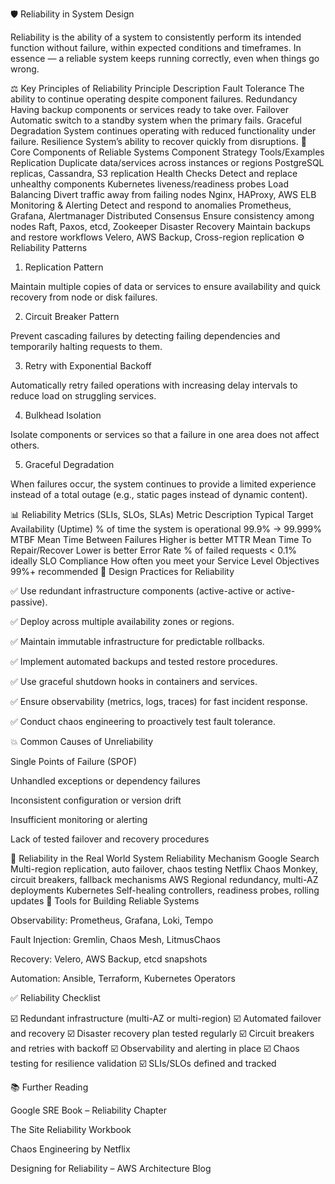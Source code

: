 🛡️ Reliability in System Design

Reliability is the ability of a system to consistently perform its intended function without failure, within expected conditions and timeframes.
In essence — a reliable system keeps running correctly, even when things go wrong.

⚖️ Key Principles of Reliability
Principle	Description
Fault Tolerance	The ability to continue operating despite component failures.
Redundancy	Having backup components or services ready to take over.
Failover	Automatic switch to a standby system when the primary fails.
Graceful Degradation	System continues operating with reduced functionality under failure.
Resilience	System’s ability to recover quickly from disruptions.
🧩 Core Components of Reliable Systems
Component	Strategy	Tools/Examples
Replication	Duplicate data/services across instances or regions	PostgreSQL replicas, Cassandra, S3 replication
Health Checks	Detect and replace unhealthy components	Kubernetes liveness/readiness probes
Load Balancing	Divert traffic away from failing nodes	Nginx, HAProxy, AWS ELB
Monitoring & Alerting	Detect and respond to anomalies	Prometheus, Grafana, Alertmanager
Distributed Consensus	Ensure consistency among nodes	Raft, Paxos, etcd, Zookeeper
Disaster Recovery	Maintain backups and restore workflows	Velero, AWS Backup, Cross-region replication
⚙️ Reliability Patterns
1. Replication Pattern

Maintain multiple copies of data or services to ensure availability and quick recovery from node or disk failures.

2. Circuit Breaker Pattern

Prevent cascading failures by detecting failing dependencies and temporarily halting requests to them.

3. Retry with Exponential Backoff

Automatically retry failed operations with increasing delay intervals to reduce load on struggling services.

4. Bulkhead Isolation

Isolate components or services so that a failure in one area does not affect others.

5. Graceful Degradation

When failures occur, the system continues to provide a limited experience instead of a total outage (e.g., static pages instead of dynamic content).

📊 Reliability Metrics (SLIs, SLOs, SLAs)
Metric	Description	Typical Target
Availability (Uptime)	% of time the system is operational	99.9% → 99.999%
MTBF	Mean Time Between Failures	Higher is better
MTTR	Mean Time To Repair/Recover	Lower is better
Error Rate	% of failed requests	< 0.1% ideally
SLO Compliance	How often you meet your Service Level Objectives	99%+ recommended
🧠 Design Practices for Reliability

✅ Use redundant infrastructure components (active-active or active-passive).

✅ Deploy across multiple availability zones or regions.

✅ Maintain immutable infrastructure for predictable rollbacks.

✅ Implement automated backups and tested restore procedures.

✅ Use graceful shutdown hooks in containers and services.

✅ Ensure observability (metrics, logs, traces) for fast incident response.

✅ Conduct chaos engineering to proactively test fault tolerance.

💥 Common Causes of Unreliability

Single Points of Failure (SPOF)

Unhandled exceptions or dependency failures

Inconsistent configuration or version drift

Insufficient monitoring or alerting

Lack of tested failover and recovery procedures

🧩 Reliability in the Real World
System	Reliability Mechanism
Google Search	Multi-region replication, auto failover, chaos testing
Netflix	Chaos Monkey, circuit breakers, fallback mechanisms
AWS	Regional redundancy, multi-AZ deployments
Kubernetes	Self-healing controllers, readiness probes, rolling updates
🧰 Tools for Building Reliable Systems

Observability: Prometheus, Grafana, Loki, Tempo

Fault Injection: Gremlin, Chaos Mesh, LitmusChaos

Recovery: Velero, AWS Backup, etcd snapshots

Automation: Ansible, Terraform, Kubernetes Operators

✅ Reliability Checklist

☑️ Redundant infrastructure (multi-AZ or multi-region)
☑️ Automated failover and recovery
☑️ Disaster recovery plan tested regularly
☑️ Circuit breakers and retries with backoff
☑️ Observability and alerting in place
☑️ Chaos testing for resilience validation
☑️ SLIs/SLOs defined and tracked

📚 Further Reading

Google SRE Book – Reliability Chapter

The Site Reliability Workbook

Chaos Engineering by Netflix

Designing for Reliability – AWS Architecture Blog
